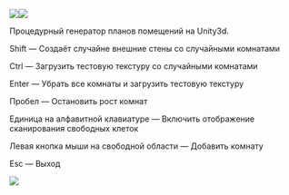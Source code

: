 ![](http://habrastorage.org/storage3/7d8/baf/7ab/7d8baf7ab46d91e6ef1e8f000823b74e.gif)![](http://habrastorage.org/storage3/bc4/69a/32a/bc469a32a2c1d4730499a7248bb559c6.gif)

Процедурный генератор планов помещений на Unity3d.

Shift — Создаёт случайне внешние стены со случайными комнатами

Ctrl — Загрузить тестовую текстуру со случайными комнатами

Enter — Убрать все комнаты и загрузить тестовую текстуру

Пробел — Остановить рост комнат

Единица на алфавитной клавиатуре — Включить отображение сканирования свободных клеток

Левая кнопка мыши на свободной области — Добавить комнату

Esc — Выход

![](http://habrastorage.org/storage3/17c/850/2db/17c8502dbea82f006d4ca585fd163060.gif)
